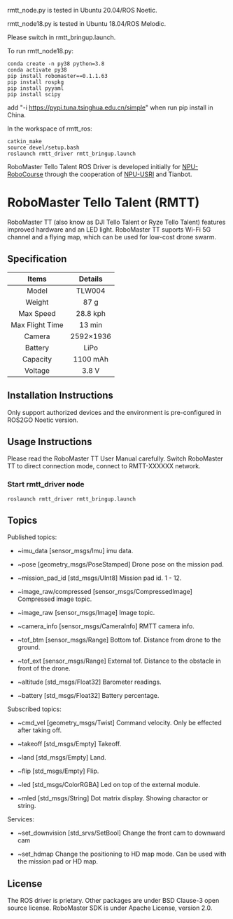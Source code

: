 rmtt_node.py is tested in Ubuntu 20.04/ROS Noetic.

rmtt_node18.py is tested in Ubuntu 18.04/ROS Melodic.

Please switch in rmtt_bringup.launch.

To run rmtt_node18.py:
```
conda create -n py38 python=3.8
conda activate py38
pip install robomaster==0.1.1.63
pip install rospkg
pip install pyyaml
pip install scipy
```
add "-i https://pypi.tuna.tsinghua.edu.cn/simple" when run pip install in China.

In the workspace of rmtt_ros:
```
catkin_make
source devel/setup.bash
roslaunch rmtt_driver rmtt_bringup.launch
```

RoboMaster Tello Talent ROS Driver is developed initially for [NPU-RoboCourse](https://github.com/cavayangtao/npurobocourse) through the cooperation of [NPU-USRI](https://wurenxitong.nwpu.edu.cn/) and Tianbot.


# RoboMaster Tello Talent (RMTT)
RoboMaster TT (also know as DJI Tello Talent or Ryze Tello Talent) features improved hardware and an LED light. RoboMaster TT suports Wi-Fi 5G channel and a flying map, which can be used for low-cost drone swarm. 


## Specification
|  Items  | Details|
|    :---:    |     :---:     |
| Model  | TLW004 |
| Weight  | 87 g |
| Max Speed  | 28.8 kph |
| Max Flight Time  | 13 min |
| Camera  | 2592×1936 |
| Battery  | LiPo |
| Capacity  | 1100 mAh |
| Voltage  | 3.8 V |


## Installation Instructions
Only support authorized devices and the environment is pre-configured in ROS2GO Noetic version.

## Usage Instructions
Please read the RoboMaster TT User Manual carefully.
Switch RoboMaster TT to direct connection mode, connect to RMTT-XXXXXX network.

### Start rmtt_driver node

```
roslaunch rmtt_driver rmtt_bringup.launch
```

## Topics
Published topics:
  - ~imu_data [sensor_msgs/Imu] 
  imu data. 

  - ~pose [geometry_msgs/PoseStamped] 
  Drone pose on the mission pad.

  - ~mission_pad_id [std_msgs/UInt8] 
  Mission pad id. 1 - 12.

  - ~image_raw/compressed [sensor_msgs/CompressedImage] 
  Compressed image topic.

  - ~image_raw [sensor_msgs/Image] 
  Image topic.

  - ~camera_info [sensor_msgs/CameraInfo] 
  RMTT camera info.

  - ~tof_btm [sensor_msgs/Range] 
  Bottom tof. Distance from drone to the ground.

  - ~tof_ext [sensor_msgs/Range] 
  External tof. Distance to the obstacle in front of the drone.

  - ~altitude [std_msgs/Float32] 
  Barometer readings.

  - ~battery [std_msgs/Float32] 
  Battery percentage.

Subscribed topics:
  - ~cmd_vel [geometry_msgs/Twist] 
  Command velocity. Only be effected after taking off.

  - ~takeoff [std_msgs/Empty] 
  Takeoff.

  - ~land [std_msgs/Empty]
  Land.

  - ~flip [std_msgs/Empty] 
  Flip.

  - ~led [std_msgs/ColorRGBA] 
  Led on top of the external module.

  - ~mled [std_msgs/String] 
  Dot matrix display. Showing charactor or string.

Services:
  - ~set_downvision [std_srvs/SetBool]
  Change the front cam to downward cam

  - ~set_hdmap
  Change the positioning to HD map mode. Can be used with the mission pad or HD map.

## License
The ROS driver is prietary. Other packages are under BSD Clause-3 open source license. RoboMaster SDK is under Apache License, version 2.0.
